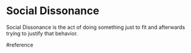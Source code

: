 # Social Dissonance
Social Dissonance is the act of doing something just to fit and afterwards trying to justify that behavior.

#reference